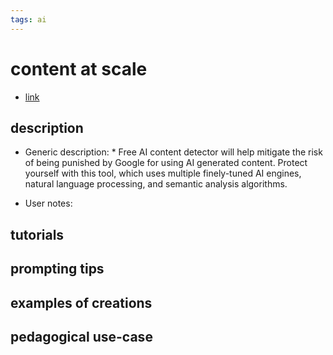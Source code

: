 ```yaml
---
tags: ai 
---
```



# content at scale


* [link](https://contentatscale.ai/ai-content-detector/?fpr=ffmedia&fp_sid=aitools)

## description
* Generic description: 
        * Free AI content detector will help mitigate the risk of being punished by Google for using AI generated content. Protect yourself with this tool, which uses multiple finely-tuned AI engines, natural language processing, and semantic analysis algorithms.
        
* User notes:

## tutorials

## prompting tips

## examples of creations 

## pedagogical use-case 
